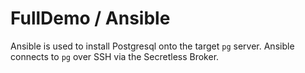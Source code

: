 # FullDemo / Ansible

Ansible is used to install Postgresql onto the target `pg` server. Ansible connects to `pg` over SSH via the Secretless Broker.
